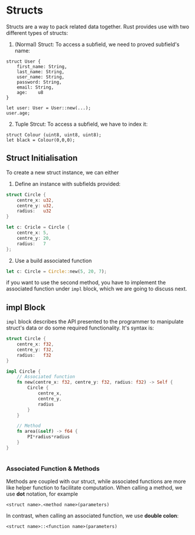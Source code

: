 # Structs
Structs are a way to pack related data together. Rust provides use with two different types of structs:
1. (Normal) Struct: To access a subfield, we need to proved subfield's name:
```
struct User {
    first_name: String,
    last_name: String,
    user_name: String,
    password: String,
    email: String,
    age:    u8
}

let user: User = User::new(...);
user.age;
```
2. Tuple Strcut: To access a subfield, we have to index it:
```
struct Colour (uint8, uint8, uint8);
let black = Colour(0,0,0);
```

## Struct Initialisation

To create a new struct instance, we can either
1. Define an instance with subfields provided:

```rust
struct Circle {
    centre_x: u32,
	centre_y: u32,
	radius:   u32
}

let c: Cricle = Circle {
	centre_x: 5,
	centre_y: 20,
	radius:	  7
};

```

2. Use a build associated function

```rust
let c: Circle = Circle::new(5, 20, 7);

```

if you want to use the second method, you have to implement the associated function under `impl` block, which we are going to discuss next.

## impl Block
`impl` block describes the API presented to the programmer to manipulate struct's data or do some required functionality. It's syntax is:

```rust
struct Circle {
    centre_x: f32,
	centre_y: f32,
	radius:   f32
}

impl Circle {
	// Associated function		
	fn new(centre_x: f32, centre_y: f32, radius: f32) -> Self {
		Circle {
			centre_x,
			centre_y,
			radius
		}
	}	

	// Method
	fn area(&self) -> f64 {
		PI*radius*radius
	}
}
	
```

### Associated Function & Methods
Methods are coupled with our struct, while associated functions are more like helper function to facilitate computation. When calling a method, we use **dot** notation, for example

`<struct name>.<method name>(parameters)`

In contrast, when calling an associated function, we use **double colon**:

`<struct name>::<function name>(parameters)`